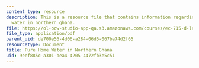 ```yaml
---
content_type: resource
description: This is a resource file that contains information regarding pure home
  water in northern ghana.
file: https://ol-ocw-studio-app-qa.s3.amazonaws.com/courses/ec-715-d-lab-disseminating-innovations-for-the-common-good-spring-2007/9eef885ca301bea442054472fb3e5c51_MITEC_715S07_lec22.pdf
file_type: application/pdf
parent_uid: de700e56-4d06-a284-06d5-067ba74d2f65
resourcetype: Document
title: Pure Home Water in Northern Ghana
uid: 9eef885c-a301-bea4-4205-4472fb3e5c51
---
```

